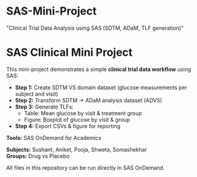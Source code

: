# SAS-Mini-Project
"Clinical Trial Data Analysis using SAS (SDTM, ADaM, TLF generation)"
# SAS Clinical Mini Project

This mini-project demonstrates a simple **clinical trial data workflow** using SAS:

- **Step 1:** Create SDTM VS domain dataset (glucose measurements per subject and visit)  
- **Step 2:** Transform SDTM → ADaM analysis dataset (ADVS)  
- **Step 3:** Generate TLFs:
  - Table: Mean glucose by visit & treatment group
  - Figure: Boxplot of glucose by visit & group  
- **Step 4:** Export CSVs & figure for reporting

**Tools:** SAS OnDemand for Academics  

**Subjects:** Sushant, Aniket, Pooja, Shweta, Somashekhar  
**Groups:** Drug vs Placebo  

All files in this repository can be run directly in SAS OnDemand.
